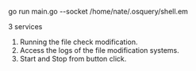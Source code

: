 go run main.go --socket /home/nate/.osquery/shell.em

3 services
1. Running the file check modification.
2. Access the logs of the file modification systems.
3. Start and Stop from button click.
